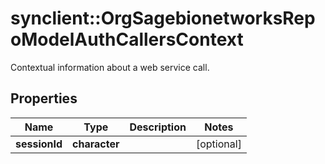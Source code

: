 # synclient::OrgSagebionetworksRepoModelAuthCallersContext

Contextual information about a web service call.

## Properties
Name | Type | Description | Notes
------------ | ------------- | ------------- | -------------
**sessionId** | **character** |  | [optional] 


